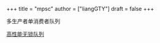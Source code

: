 +++
title = "mpsc"
author = ["liangGTY"]
draft = false
+++

多生产者单消费者队列

[高性能无锁队列](https://learn.lianglianglee.com/%E4%B8%93%E6%A0%8F/Netty%20%E6%A0%B8%E5%BF%83%E5%8E%9F%E7%90%86%E5%89%96%E6%9E%90%E4%B8%8E%20RPC%20%E5%AE%9E%E8%B7%B5-%E5%AE%8C/22%20%20%E6%8A%80%E5%B7%A7%E7%AF%87%EF%BC%9A%E9%AB%98%E6%80%A7%E8%83%BD%E6%97%A0%E9%94%81%E9%98%9F%E5%88%97%20Mpsc%20Queue.md)
